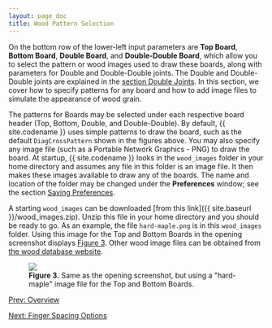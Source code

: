```yaml
---
layout: page_doc
title: Wood Pattern Selection
---
```


On the bottom row of the lower-left input parameters are <b>Top Board</b>,
<b>Bottom Board</b>, <b>Double Board</b>, and <b>Double-Double Board</b>,
which allow you to select the pattern or wood images used to draw these
boards, along with parameters for Double and Double-Double joints.  The Double
and Double-Double joints are explained in the 
<a href="{{ site.baseurl }}/double_joints/">section Double Joints</a>.
In this section, we cover how to specify
patterns for any board and how to add image files to simulate
the appearance of wood grain.

The patterns for Boards may be selected under each respective board header
(Top, Bottom, Double, and Double-Double).  By default, {{ site.codename }}
uses simple patterns to draw the board, such as the default `DiagCrossPattern`
shown in the figures above.  You may also specify any image file (such as a
Portable Network Graphics - PNG) to draw the board.  At startup, 
{{ site.codename }} looks in the `wood_images` folder in your home directory
and assumes any file in this folder is an image file.  It then makes these
images available to draw any of the boards.  The name and location of the
folder may be changed under the <b>Preferences</b> window; see the section
<a href="{{ site.baseurl }}/saving_preferences/">Saving Preferences</a>.

A starting `wood_images` can be downloaded [from this link]({{ site.baseurl }}/wood_images.zip).
Unzip this file in your home directory and you should be
ready to go.  As an example, the file `hard-maple.png` is in this `wood_images` folder.
Using this image for the Top and Bottom Boards in 
<a data-featherlight="{{ site.baseurl }}/images/opening_screen_shot.png">the opening screenshot</a>
displays [Figure 3](#figure3).
Other wood image files can be obtained from [the wood database
website](http://www.wood-database.com/).

<figure class="zoomable">
<a name="figure3">
<img src="{{ site.baseurl }}/images/woods_screen_shot.png">
</a>
<figcaption>
<b>Figure 3.</b>  Same as <a data-featherlight="{{ site.baseurl }}/images/opening_screen_shot.png">the
opening screenshot</a>, but using a "hard-maple" image file for
the Top and Bottom Boards.
</figcaption>
</figure>

<div id="textbox">
  <p class="alignleft">
    <a href="{{ site.baseurl }}/overview/">Prev: Overview</a>
  </p>
  <p class="alignright">
    <a href="{{ site.baseurl }}/finger_spacing_options/">Next: Finger Spacing Options</a>
  </p>
</div>
<div style="clear: both;"></div>
